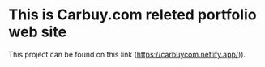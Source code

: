 # This is Carbuy.com releted portfolio web site

This project can be found on this link (https://carbuycom.netlify.app/)).

